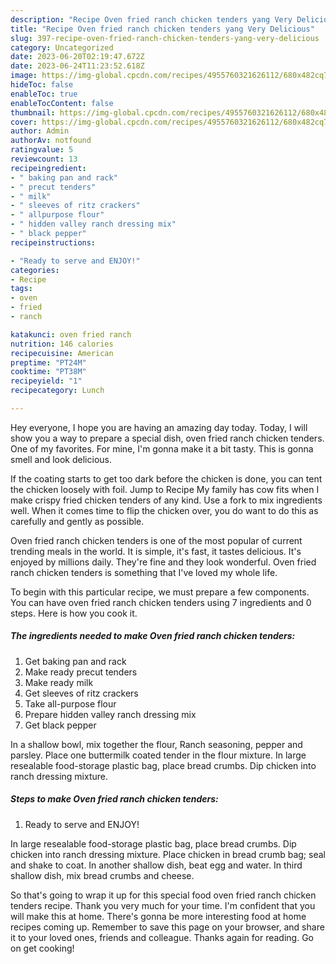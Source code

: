 ```yaml
---
description: "Recipe Oven fried ranch chicken tenders yang Very Delicious"
title: "Recipe Oven fried ranch chicken tenders yang Very Delicious"
slug: 397-recipe-oven-fried-ranch-chicken-tenders-yang-very-delicious
category: Uncategorized
date: 2023-06-20T02:19:47.672Z
date: 2023-06-24T11:23:52.618Z
image: https://img-global.cpcdn.com/recipes/4955760321626112/680x482cq70/oven-fried-ranch-chicken-tenders-recipe-main-photo.jpg
hideToc: false
enableToc: true
enableTocContent: false
thumbnail: https://img-global.cpcdn.com/recipes/4955760321626112/680x482cq70/oven-fried-ranch-chicken-tenders-recipe-main-photo.jpg
cover: https://img-global.cpcdn.com/recipes/4955760321626112/680x482cq70/oven-fried-ranch-chicken-tenders-recipe-main-photo.jpg
author: Admin
authorAv: notfound
ratingvalue: 5
reviewcount: 13
recipeingredient:
- " baking pan and rack"
- " precut tenders"
- " milk"
- " sleeves of ritz crackers"
- " allpurpose flour"
- " hidden valley ranch dressing mix"
- " black pepper"
recipeinstructions:

- "Ready to serve and ENJOY!"
categories:
- Recipe
tags:
- oven
- fried
- ranch

katakunci: oven fried ranch 
nutrition: 146 calories
recipecuisine: American
preptime: "PT24M"
cooktime: "PT38M"
recipeyield: "1"
recipecategory: Lunch

---
```



Hey everyone, I hope you are having an amazing day today. Today, I will show you a way to prepare a special dish, oven fried ranch chicken tenders. One of my favorites. For mine, I'm gonna make it a bit tasty. This is gonna smell and look delicious.

If the coating starts to get too dark before the chicken is done, you can tent the chicken loosely with foil. Jump to Recipe My family has cow fits when I make crispy fried chicken tenders of any kind. Use a fork to mix ingredients well. When it comes time to flip the chicken over, you do want to do this as carefully and gently as possible.

Oven fried ranch chicken tenders is one of the most popular of current trending meals in the world. It is simple, it's fast, it tastes delicious. It's enjoyed by millions daily. They're fine and they look wonderful. Oven fried ranch chicken tenders is something that I've loved my whole life.


To begin with this particular recipe, we must prepare a few components. You can have oven fried ranch chicken tenders using 7 ingredients and 0 steps. Here is how you cook it.

<!--inarticleads1-->

##### The ingredients needed to make Oven fried ranch chicken tenders:

1. Get  baking pan and rack
1. Make ready  precut tenders
1. Make ready  milk
1. Get  sleeves of ritz crackers
1. Take  all-purpose flour
1. Prepare  hidden valley ranch dressing mix
1. Get  black pepper


In a shallow bowl, mix together the flour, Ranch seasoning, pepper and parsley. Place one buttermilk coated tender in the flour mixture. In large resealable food-storage plastic bag, place bread crumbs. Dip chicken into ranch dressing mixture. 

<!--inarticleads2-->

##### Steps to make Oven fried ranch chicken tenders:


1. Ready to serve and ENJOY!

In large resealable food-storage plastic bag, place bread crumbs. Dip chicken into ranch dressing mixture. Place chicken in bread crumb bag; seal and shake to coat. In another shallow dish, beat egg and water. In third shallow dish, mix bread crumbs and cheese. 

So that's going to wrap it up for this special food oven fried ranch chicken tenders recipe. Thank you very much for your time. I'm confident that you will make this at home. There's gonna be more interesting food at home recipes coming up. Remember to save this page on your browser, and share it to your loved ones, friends and colleague. Thanks again for reading. Go on get cooking!
